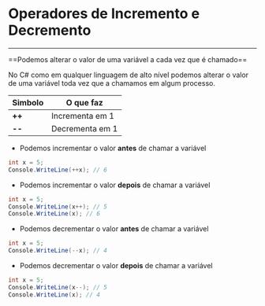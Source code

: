 # Operadores de Incremento e Decremento
---

==Podemos alterar o valor de uma variável a cada vez que é chamado==

No C# como em qualquer linguagem de alto nível podemos alterar o valor de uma variável toda vez que a chamamos em algum processo.

| Simbolo | O que faz       |
| ------- | --------------- |
| **++**  | Incrementa em 1 |
| **--**  | Decrementa em 1 |

- Podemos incrementar o valor __antes__ de chamar a variável

```csharp
int x = 5;
Console.WriteLine(++x); // 6
```

- Podemos incrementar o valor __depois__ de chamar a variável

```csharp
int x = 5;
Console.WriteLine(x++); // 5
Console.WriteLine(x); // 6
```

- Podemos decrementar o valor __antes__ de chamar a variável

```csharp
int x = 5;
Console.WriteLine(--x); // 4
```

- Podemos decrementar o valor __depois__ de chamar a variável

```csharp
int x = 5;
Console.WriteLine(x--); // 5
Console.WriteLine(x); // 4
```